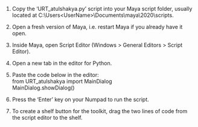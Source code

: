1.	Copy the ‘URT_atulshakya.py’ script into your Maya script folder, usually located at C:\Users\<UserName>\Documents\maya\2020\scripts.
2.	Open a fresh version of Maya, i.e. restart Maya if you already have it open.
3.	Inside Maya, open Script Editor (Windows > General Editors > Script Editor).
4.	Open a new tab in the editor for Python.
5.	Paste the code below in the editor:<br/>
		from URT_atulshakya import MainDialog<br/>
		MainDialog.showDialog()

6.	Press the ‘Enter’ key on your Numpad to run the script. 
7.	To create a shelf button for the toolkit, drag the two lines of code from the script editor to the shelf.
